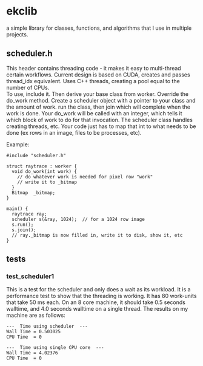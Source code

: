 # ekclib
a simple library for classes, functions, and algorithms that I use in multiple projects.

## scheduler.h
This header contains threading code - it makes it easy to multi-thread certain workflows.  Current design is based
on CUDA, creates and passes thread_idx equivalent.   Uses C++ threads, creating a pool equal to the number of CPUs.<br>
To use, include it.  Then derive your base class from worker.  Override the do_work method.
Create a scheduler object with a pointer to your class and the amount of work.  run the class, then join
which will complete when the work is done.
Your do_work will be called with an integer, which tells it which block of work to do for that invocation. The
scheduler class handles creating threads, etc.  Your code just has to map that int to what needs to be done (ex rows in
an image, files to be processes, etc).

Example:
```
#include "scheduler.h"

struct raytrace : worker {
  void do_work(int work) {
    // do whatever work is needed for pixel row "work"
    // write it to _bitmap
  }
  Bitmap  _bitmap;
}

main() {
  raytrace ray;
  scheduler s(&ray, 1024);  // for a 1024 row image
  s.run();
  s.join();
  // ray._bitmap is now filled in, write it to disk, show it, etc
}
```

## tests
### test_scheduler1
This is a test for the scheduler and only does a wait as its workload.  It is a 
performance test to show that the threading is working.  It has 80 work-units 
that take 50 ms each.  On an 8 core machine, it should take 0.5 seconds 
walltime, and 4.0 seconds walltime on a single thread.  The results on my 
machine are as follows:

```
---  Time using scheduler  ---
Wall Time = 0.503025
CPU Time  = 0

---  Time using single CPU core  ---
Wall Time = 4.02376
CPU Time  = 0
```
